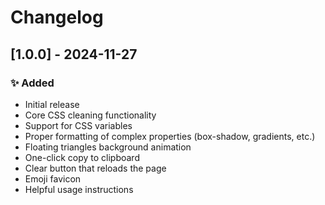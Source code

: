 # Changelog

## [1.0.0] - 2024-11-27
### ✨ Added
- Initial release
- Core CSS cleaning functionality
- Support for CSS variables
- Proper formatting of complex properties (box-shadow, gradients, etc.)
- Floating triangles background animation
- One-click copy to clipboard
- Clear button that reloads the page
- Emoji favicon
- Helpful usage instructions
